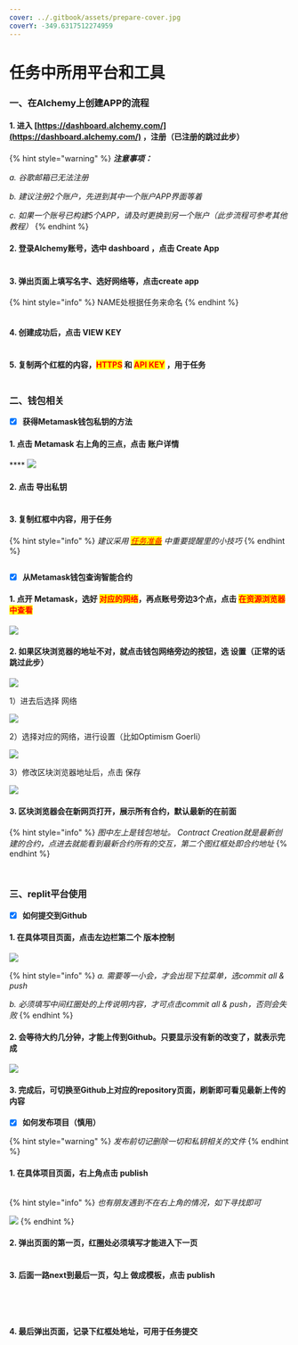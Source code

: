 ```yaml
---
cover: ../.gitbook/assets/prepare-cover.jpg
coverY: -349.6317512274959
---
```


# 任务中所用平台和工具

### 一、在Alchemy上创建APP的流程

#### &#x20;       1. 进入 [https://dashboard.alchemy.com/](https://dashboard.alchemy.com/) ，注册（已注册的跳过此步）

{% hint style="warning" %}
_**注意事项：**_&#x20;

_a. 谷歌邮箱已无法注册_

_b. 建议注册2个账户，先进到其中一个账户APP界面等着_

_c. 如果一个账号已构建5个APP，请及时更换到另一个账户（此步流程可参考其他教程）_
{% endhint %}

#### &#x20;       2. 登录Alchemy账号，选中 dashboard ，点击 Create App

<figure><img src="../.gitbook/assets/image (1) (3).png" alt=""><figcaption></figcaption></figure>

#### &#x20;       3. 弹出页面上填写名字、选好网络等，点击create app

{% hint style="info" %}
NAME处根据任务来命名
{% endhint %}

<figure><img src="../.gitbook/assets/image (6) (1).png" alt=""><figcaption></figcaption></figure>

#### &#x20;       4. 创建成功后，点击 VIEW KEY

<figure><img src="../.gitbook/assets/image (19).png" alt=""><figcaption></figcaption></figure>

#### &#x20;       5. 复制两个红框的内容，<mark style="color:red;">HTTPS</mark> 和 <mark style="color:red;">API KEY</mark> ，用于任务

<figure><img src="../.gitbook/assets/image (9) (1).png" alt=""><figcaption></figcaption></figure>



### 二、钱包相关

* [x] **获得Metamask钱包私钥的方法**

#### &#x20;           **1. 点击 Metamask 右上角的三点，点击 账户详情**           &#x20;

&#x20;                                              ****                                               ![](<../.gitbook/assets/image (13).png>)

#### &#x20;           2. 点击 导出私钥

<figure><img src="../.gitbook/assets/image (15) (2).png" alt=""><figcaption></figcaption></figure>

#### &#x20;           3. 复制红框中内容，用于任务

{% hint style="info" %}
_建议采用_ [_<mark style="color:red;">任务准备</mark>_](ren-wu-zhun-bei-zuo-qian-bi-kan.md) _中重要提醒里的小技巧_
{% endhint %}

<figure><img src="../.gitbook/assets/image (7) (2).png" alt=""><figcaption></figcaption></figure>

* [x] **从Metamask钱包查询智能合约**

#### &#x20;           1. 点开 Metamask，选好 <mark style="color:red;">对应的网络</mark>，再点账号旁边3个点，点击 <mark style="color:red;">在资源浏览器中查看</mark>

&#x20;                                                    ![](<../.gitbook/assets/image (21).png>)

#### &#x20;           2. 如果区块浏览器的地址不对，就点击钱包网络旁边的按钮，选 设置（正常的话跳过此步）

&#x20;                                                    ![](<../.gitbook/assets/image (3).png>)

&#x20;               1）进去后选择 网络

&#x20;                                                    ![](<../.gitbook/assets/image (18) (1).png>)&#x20;

&#x20;               2）选择对应的网络，进行设置（比如Optimism Goerli）

&#x20;                                                    ![](<../.gitbook/assets/image (4) (2).png>)

&#x20;               3）修改区块浏览器地址后，点击 保存

&#x20;                                              ![](<../.gitbook/assets/image (2).png>)

#### &#x20;           3. 区块浏览器会在新网页打开，展示所有合约，默认最新的在前面

{% hint style="info" %}
_图中左上是钱包地址。 Contract Creation就是最新创建的合约，点进去就能看到最新合约所有的交互，第二个图红框处即合约地址_
{% endhint %}

<figure><img src="../.gitbook/assets/image (27).png" alt=""><figcaption></figcaption></figure>

<figure><img src="../.gitbook/assets/image (16).png" alt=""><figcaption></figcaption></figure>



### 三、replit平台使用

* [x] **如何提交到Github**

#### &#x20;       1. 在具体项目页面，点击左边栏第二个 版本控制

&#x20;                                              ![](<../.gitbook/assets/image (26) (1).png>)

{% hint style="info" %}
_a. 需要等一小会，才会出现下拉菜单，选commit all & push_

_b. 必须填写中间红圈处的上传说明内容，才可点击commit all & push，否则会失败_
{% endhint %}

#### &#x20;       2. 会等待大约几分钟，才能上传到Github。只要显示没有新的改变了，就表示完成

&#x20;                                   ![](<../.gitbook/assets/image (17) (1).png>)

#### &#x20;       3. 完成后，可切换至Github上对应的repository页面，刷新即可看见最新上传的内容



* [x] **如何发布项目（慎用）**

{% hint style="warning" %}
_发布前切记删除一切和私钥相关的文件_
{% endhint %}

#### &#x20;       1. 在具体项目页面，右上角点击 publish

<figure><img src="../.gitbook/assets/image (20) (1).png" alt=""><figcaption></figcaption></figure>

{% hint style="info" %}
_也有朋友遇到不在右上角的情况，如下寻找即可_

![](<../.gitbook/assets/image (28).png>)
{% endhint %}

#### &#x20;       2.  弹出页面的第一页，红圈处必须填写才能进入下一页

<figure><img src="../.gitbook/assets/image (32).png" alt=""><figcaption></figcaption></figure>

#### &#x20;       3. 后面一路next到最后一页，勾上 做成模板，点击 publish

<figure><img src="../.gitbook/assets/image (23) (1).png" alt=""><figcaption></figcaption></figure>

<figure><img src="../.gitbook/assets/image (14) (1).png" alt=""><figcaption></figcaption></figure>

<figure><img src="../.gitbook/assets/image (25) (1).png" alt=""><figcaption></figcaption></figure>

<figure><img src="../.gitbook/assets/image (8) (2).png" alt=""><figcaption></figcaption></figure>

#### &#x20;       4. 最后弹出页面，记录下红框处地址，可用于任务提交

<figure><img src="../.gitbook/assets/image (24).png" alt=""><figcaption></figcaption></figure>

